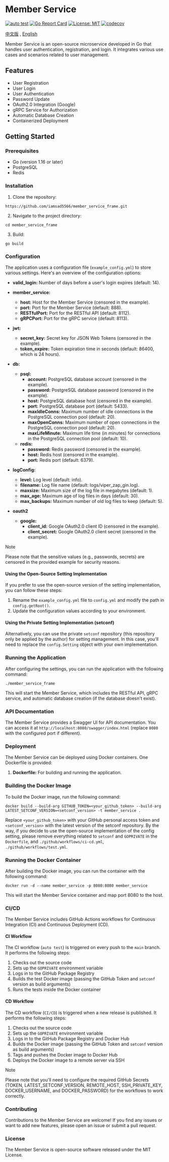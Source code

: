 # Member Service
[![auto test](https://github.com/iamsad5566/member_service_frame/actions/workflows/test.yml/badge.svg)](https://github.com/iamsad5566/member_service_frame/actions/workflows/test.yml)
[![Go Report Card](https://goreportcard.com/badge/github.com/iamsad5566/member_service_frame)](https://goreportcard.com/report/github.com/iamsad5566/member_service_frame)
[![License: MIT](https://img.shields.io/badge/License-MIT-yellow.svg)](https://opensource.org/licenses/MIT)
[![codecov](https://codecov.io/gh/iamsad5566/member_service_frame/graph/badge.svg?token=NTFKVYJH4K)](https://codecov.io/gh/iamsad5566/member_service_frame)

[中文版](/doc/README-zh.md) , [English](README.md)   

Member Service is an open-source microservice developed in Go that handles user authentication, registration, and login. It integrates various use cases and scenarios related to user management.

## Features
- User Registration
- User Login
- User Authentication
- Password Update
- OAuth2.0 Integration (Google)
- gRPC Service for Authorization
- Automatic Database Creation
- Containerized Deployment

## Getting Started
### Prerequisites
- Go (version 1.16 or later)
- PostgreSQL
- Redis

### Installation
1. Clone the repository:
```
https://github.com/iamsad5566/member_service_frame.git
```
2. Navigate to the project directory:
```
cd member_service_frame
```
3. Build:
```
go build
```

### Configuration
The application uses a configuration file (`example_config.yml`) to store various settings. Here's an overview of the configuration options:
- **valid_login:** Number of days before a user's login expires (default: 14).
- **member_service:**
    - **host:** Host for the Member Service (censored in the example).
    - **port:** Port for the Member Service (default: 888).
    - **RESTfulPort:**  Port for the RESTful API (default: 8112).
    - **gRPCPort:** Port for the gRPC service (default: 8113).
- **jwt:**
    - **secret_key:** Secret key for JSON Web Tokens (censored in the example).
    - **token_expire:** Token expiration time in seconds (default: 86400, which is 24 hours).
- **db:**
    - **psql:**
        - **account:** PostgreSQL database account (censored in the example).
        - **password:** PostgreSQL database password (censored in the example).
        - **host:** PostgreSQL database host (censored in the example).
        - **port:** PostgreSQL database port (default: 5433).
        - **maxIdleConns:** Maximum number of idle connections in the PostgreSQL connection pool (default: 20).
        - **maxOpenConns:** Maximum number of open connections in the PostgreSQL connection pool (default: 20).
        - **maxLifeMinute:** Maximum life time (in minutes) for connections in the PostgreSQL connection pool (default: 10).
    - **redis:**
        - **password:** Redis password (censored in the example).
        - **host:** Redis host (censored in the example).
        - **port:** Redis port (default: 6379).
- **logConfig:**
    - **level:** Log level (default: info).
    - **filename:** Log file name (default: logs/viper_zap_gin.log).
    - **maxsize:**  Maximum size of the log file in megabytes (default: 1).
    - **max_age:**  Maximum age of log files in days (default: 30).
    - **max_backups:** Maximum number of old log files to keep (default: 5).

- **oauth2**
    - **google:** 
        - **client_id:**  Google OAuth2.0 client ID (censored in the example).
        - **client_secret:** Google OAuth2.0 client secret (censored in the example).

> [!NOTE] 
> Please note that the sensitive values (e.g., passwords, secrets) are censored in the provided example for security reasons.

#### Using the Open-Source Setting Implementation
If you prefer to use the open-source version of the setting implementation, you can follow these steps:
1. Rename the `example_config.yml` file to `config.yml` and modify the path in `config.getRoot()`.
2. Update the configuration values according to your environment.

#### Using the Private Setting Implementation (setconf)
Alternatively, you can use the private `setconf` repository (this repository only be applied by the author) for setting management. In this case, you'll need to replace the `config.Setting` object with your own implementation.

### Running the Application
After configuring the settings, you can run the application with the following command:
```
./member_service_frame
```
This will start the Member Service, which includes the RESTful API, gRPC service, and automatic database creation (if the database doesn't exist).

### API Documentation
The Member Service provides a Swagger UI for API documentation. You can access it at `http://localhost:8080/swagger/index.html` (replace `8080` with the configured port if different).

### Deployment
The Member Service can be deployed using Docker containers. One Dockerfile is provided:
1. **Dockerfile:** For building and running the application.

### Building the Docker Image
To build the Docker image, run the following command:
```
docker build --build-arg GITHUB_TOKEN=<your_github_token> --build-arg LATEST_SETCONF_VERSION=<setconf_version> -t member_service .
```

Replace `<your_github_token>` with your GitHub personal access token and `<setconf_version>` with the latest version of the setconf repository. By the way, if you decide to use the open-source implementation of the config setting, please remove everything related to `setconf` and `GOPRIVATE` in the `Dockerfile`, and `./github/workflows/ci-cd.yml`, `./github/workflows/test.yml`.

### Running the Docker Container
After building the Docker image, you can run the container with the following command:

```
docker run -d --name member_service -p 8080:8080 member_service
```

This will start the Member Service container and map port 8080 to the host.

### CI/CD
The Member Service includes GitHub Actions workflows for Continuous Integration (CI) and Continuous Deployment (CD).

#### CI Workflow
The CI workflow (`auto test`) is triggered on every push to the `main` branch. It performs the following steps:
1. Checks out the source code
2. Sets up the `GOPRIVATE` environment variable
3. Logs in to the GitHub Package Registry
4. Builds the test Docker image (passing the GitHub Token and `setconf` version as build arguments)
5. Runs the tests inside the Docker container

#### CD Workflow
The CD workflow (`CI/CD`) is triggered when a new release is published. It performs the following steps:
1. Checks out the source code
2. Sets up the `GOPRIVATE` environment variable
3. Logs in to the GitHub Package Registry and Docker Hub
4. Builds the Docker image (passing the GitHub Token and `setconf` version as build arguments)
5. Tags and pushes the Docker image to Docker Hub
6. Deploys the Docker image to a remote server via SSH

> [!NOTE] 
> Please note that you'll need to configure the required GitHub Secrets (TOKEN, LATEST_SETCONF_VERSION, REMOTE_HOST, SSH_PRIVATE_KEY, DOCKER_USERNAME, and DOCKER_PASSWORD) for the workflows to work correctly.

### Contributing
Contributions to the Member Service are welcome! If you find any issues or want to add new features, please open an issue or submit a pull request.

### License
The Member Service is open-source software released under the MIT License.

